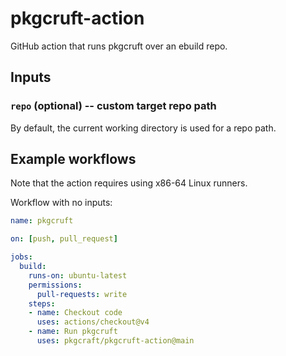 # pkgcruft-action

GitHub action that runs pkgcruft over an ebuild repo.

## Inputs

### `repo` (optional) -- custom target repo path

By default, the current working directory is used for a repo path.

## Example workflows

Note that the action requires using x86-64 Linux runners.

Workflow with no inputs:

```yaml
name: pkgcruft

on: [push, pull_request]

jobs:
  build:
    runs-on: ubuntu-latest
    permissions:
      pull-requests: write
    steps:
    - name: Checkout code
      uses: actions/checkout@v4
    - name: Run pkgcruft
      uses: pkgcraft/pkgcruft-action@main
```
